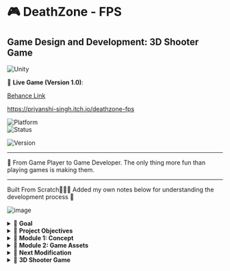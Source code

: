 # 🎮 DeathZone - FPS 

Game Design and Development: 3D Shooter Game
---

![Unity](https://img.shields.io/badge/Unity-100000?style=for-the-badge&logo=unity&logoColor=white)  

📌 **Live Game (Version 1.0)**: 

[Behance Link](https://www.behance.net/gallery/223414589/DeathZone-FPS-%283D-Shooter-Game%29)

https://priyanshi-singh.itch.io/deathzone-fps


![Platform](https://img.shields.io/badge/Platform-PC%20&%20Web-blue?style=for-the-badge)  
![Status](https://img.shields.io/badge/Status-Completed-green?style=for-the-badge)

![Version](https://img.shields.io/badge/Version-2.0%20Coming%20Soon-orange?style=for-the-badge)

---

🚀 From Game Player to Game Developer. The only thing more fun than playing games is making them. 

---
Built From Scratch👩🏻‍💻 
Added my own notes below for understanding the development process 📝


![image](https://github.com/user-attachments/assets/c19036a2-93b5-473b-8178-721c87d76677)

<details>
<summary>🧩 <strong>Goal</strong></summary>
-   To develop a 3D game for FPS (First-Person Shooter) in UNITY
-   Games Asset Creation and Concepts
-   Level Design
-   Game Balancing
-   Prototyping
-   Playtesting

![Screenshot 2025-04-09 at 15 08 02](https://github.com/user-attachments/assets/0ba00415-a1b1-4200-a3fe-a1663b52ac1f)

</details>

<details>  
<summary>🧩 <strong>Project Objectives</strong></summary>

1. Created 3D games in Unity
2. Implemented typical 3D shooter (FPS) mechanics
3. Level design in 3D space
4. Practiced a typical level design pipeline from grayboxing to an art pass
5. Understood a bit about 3D modeling concepts such as faces, vertices, extruding, and edge loops (using ProBuilder)
6. Using ProBuilder to help in grayboxing levels (aka, level design prototyping)
7. Further understanding the asset pipeline and 3D asset setup
8. Created particle effects
9. Learning to use the Unity Audio Mixer
10. Used NavMesh to create Enemy movement
11. Creating more elaborate UI
12. More complex game systems
13. Understand good coding practices such as creating and following a coding standard
14. Understanding ad hoc programming vs. generalized programming

</details>

<details>  
<summary>🧩 <strong>Module 1: Concept</strong></summary>

  
-  Using ProBuilder to help in blocking out levels (aka, grayboxing or level design prototyping)
-  Using ProBuilder: Understanding a bit about 3D modeling concepts such as vertices, edges, faces, extruding, and edge loops
-  Practicing a typical level design pipeline from grayboxing to an art pass
-  Level Design in 3D space
-  Creating particle effects
-  Using NavMesh to create Enemy movement
  


<details>  
<summary>🧩 <strong>FPS</strong></summary>
-  Featuring First Person Point
-  Sees action through eyes of the player character
-  Designing 3D game for FPS in UNITY

##Unity Rendering Pipeline
-  The Rendering Pipeline is the steps the game engine goes through to draw or render the scene.
-  Different rendering techniques can create higher quality or lower quality graphics, and may be more optimized or less optimized depending on the graphics hardware of the computer.
-  Unity provides support for three different Rendering Pipelines, including the Built-in Rendering Pipeline, the Universal Rendering Pipeline, and the High Definition Rendering Pipeline.
-  Using URP for this project

</details>



<details>  
<summary>🧩 <strong>Level Design through Grayboxing</strong></summary>
  
##Creating a 3D URP (Universal Rendering Pipeline) Project
Steps-
1.  create URP assets
2.  import Unity's input system package
3.  download and import project assets
4.  import ProBuilder:
      a.  ProBuilder is a 3D-level design tool now owned by Unity.
      b.  It adds tools to build, edit, and texture custom 3D geometry right inside Unity, so you don't need to go to an external 3D tool such as Blender or Maya.
      c.  ![Screenshot 2025-04-09 at 15 40 36](https://github.com/user-attachments/assets/359530e7-c99e-454b-8007-840a7dd08a36)
5.  add probuilder to mesh settings
6.  Graybox Level Design: Floor and Walls
    -  Greyboxing is a level design technique where you rapidly prototype the level using basic visuals, such as greyboxes, to get the level into a playable state as quickly as possible.
    -  Probuilder is an excellent tool for Grayboxing in UNITY.
  ![Grayboxing](https://github.com/user-attachments/assets/636902e6-da13-4648-a2c5-07de6356a816)

7.  Drawing on paper using a pencil the levels first
    Top-down map of simple level design and greybox in Unity.
8. create scene
9. create layout on paper with pencil -> draw levels of your game and mention challenges which will be cleared to move to next level
10. create cube shape > excrude the faces and tilly axis 17 (face selection tool)
11. Graybox Level Design our first level: First Room-
    -  Block out room 1 with Level 1
    -  Divide the cube into 2 rooms separated by a door
    -  room 1 - create cube1 (platform 1)
    -  create cube2 (platform 2)
    -  create a key to door
    -  create a player
12. Finishing up Graybox our first level: Second Room-
    -  blocking out second room
    -  create pillar 1 and pillar2 cylinders
    -  create moving platfrom
    -  create a goallocation cone
13.  Test Grayboxed Level
    -  created a 'test player' from prefab in the place of playerstartposition
    -  deleted main camera ad 'test player' has its own camera for FPS
    -  tested the game levels across 2 rooms
14.  Enhance the Grayboxed Level-
    -  Added waypoint1 and waypoint2 to movinfplatform to move b/w two pillars (waypointmover script)
    -  Downloaded new assets WorldMaterialFree
    - Applied the new material on floor and platforms

  
</details>

<details>  
<summary>🧩 <strong>Level Design Art Pass</strong></summary>

**Steps-**

1.  Art Pass: Floor
    -  adding production art
    -  1st - starting with replacing the floor
    -  add floor environment from prefabs
2.  Art Pass: Outer Walls
    -  created 4 outer walls using prefabs > environment > walls
3. Art Pass: Middle Walls
    -  focused on door and middle wall b/w two rooms
    -  added a window
4. Art Pass: First Room
    -  replaced platform box with prefab platfroms
    -  added key to door
5. Art Pass: Second Room
    -  added moving platfrom
    -  added goal location
    -  added pillar1&2

</details>

<details>  
<summary>🧩 <strong>The Player Setup</strong></summary>

6. Full Player Setup
    -  TestPlayer replaced by > prefab > player > FPS Player
    -  Test the game
      
7.  Player Prefab Walkthrough
    -  Understanding FPS Player > Settings on Inspector Mode
    -  FPS player > camera > Inspector setting
    -  FPS player > camera > Shooter > Inspector setting


</details>


<details>  
<summary>🧩 <strong>Animation & Visual Effects</strong></summary>

1. Setup Imported Animation-
   
   - fbx file in our assets
   - setting up animation which comes from fbx file
   - Setting up pistol animations : idle and shoot mode

   ![Screenshot 2025-04-10 at 02 21 35](https://github.com/user-attachments/assets/76820208-327d-49e7-a753-f80358336faf)

3. Creating Particle Systems
   
   -  A particle system allows you to simulate non-solid, fluid-like entities such as smoke, fire, explosion, splashes, and dust clouds.
   -  Particle systems work by emitting mini-particles made up of either 2D sprites or 3D meshes, in the scene, over time.
   -  Particle systems are a great way to add further visual polish and feedback for the player.
   -  In this Game Scene -  I created a visual effect when I shoot the pistol, using a particle system.
   -  goto 'prefab' -> PistolFireEffect -> double click to enter prefab edit mode -> edit puffofmoke or pistolfireeffect based on the requirement
   -  added new partcile 'puffofsmoke'
   -  added and set the emission rate and figure of the smoke
   -  adjusted the 4 explosion strokes and rate
   -  changing the size of the particle 'size over lifetime' - turn on
   -  size is setup as large to small (particle system curves)
   -  setting up color of the smoke dark grey to light grey (transparency to 50)

</details>


<details>  
<summary>🧩 <strong>Shooter Game Animation and Visual Effects</strong></summary>

  
1. Level Management

-  Setting up some global-level management elements such as the lighting, music, user interface, cursor control, and the game manager. 
-  Hierarchy > Level Management > 
-  Hierarchy > Directional light > turn off
-  Setting up multiple directional light > prefabs > lighting > indoor lighting
-  setting up cursor manager
-  adding UI and Music and Lightning
-  Testing out the game

2. Enemy AI

-  Added some enemies into our level to heighten the challenge for our players.
-  Many of my game enemies will be driven by artificial intelligence to navigate the level toward the player.
-  I'll be using Unity's AI navigation system to allow our enemy to navigate our scene.
-  I added 3 enemies to my scene and made 1 change in their script
-  select enemy > inspector > groundenemy script > LineOfSightHitLayer > Environment,Player

3. Pickups
   
-   Providing Players with some pickups to aid them on their journey across the level.
-   added 2 health pickups in both rooms and increased health life to 2

4.  More Prefabs

-  added props
-  added checkpoint

5.  Audio Mixer

-  Unity Provided an Audio Mixer Tool
-  project > Audio > right-click > create audio > Create NewAudioMixer > re-name 'In-Game Audio Mixer'
-  created 3 audio mixers and added those into the prefabs music setting for:
     -  prefabs > effects > pistoleffect
     -  prefabs > effects > UI > UISwitchEffect
     -  test the audio and adjust accordingly
     -  next - > giving the player a UI to adjust the volume of an audio group, such as music versus sound effects. via something like the setting pop up.

6.  Adding More Levels

-  add a main menu and level1 scene on build profile scene list > exit
-  open main menu scene > test the buttons
-  add new level2 > add more prefabs > props in the level2 scenes
-  added more enemies
-  back to level1 > level management > uimanageringame > victory page > next level button > inspector > onclick (set level2)
-  back to  main menu > uimanagermainmenu > levelselectpage > onclick (level2)
-  add level2 scene to build profile scene list

</details>

<details>  
<summary>🧩 <strong>Programming C#</strong></summary>

**1. Coding Standards:**
  
unity > project > right-click > open C# Project

-  PlayerController.cs Script   (ad-hoc programming)
  
-  A coding standard is an agreed-upon structure of how to write code. Helps to review the code individually or working in teams.
-  You can have different coding standards across different projects, teams, and companies.
-  But the point of having one is to make the code more readable and easy to understand by having the same rules followed by everyone on the team for every script in the project.
-  In this project, all the provided scripts were written using the same coding standard. Like class headers ->
  
-  Rule 1: One of the rules we followed in this coding standard was to have class headers like this one at the top of each script. This is a summary block comment that provides additional description about what a class does so that anyone new to the script would have an easier time understanding what the script does beyond just the class name.

  
-  Rule 2: Another rule that we had was to put tooltips above every public variable in this class. This makes the code more readable and it helps you understandable. I like to say it makes your code more designer-friendly.

  
-  Rule 3: I followed to have distinct casing used between our classes and functions versus our variable names. Our classes and functions have every first letter in a word capitalized, which is called upper camel casing. Whereas the variables use lower camel casing, where the first word is lowercase and then the first letter of every word past that is uppercase.

  
-  Rule 4: I followed - was to have headers for any distinctive grouping of variables like this, so that the variables would be labeled in the inspector. Once again, this makes the script more designer-friendly. It also means we group related variables together in our code, which is another rule in our coding standard.

  
-  Rule 5: There are two lines of thought with organizing class variables within my script. I like to put variables near where they are used in the code. This is called the principle of proximity.

  
-  Rule 6: Another rule I followed to make the code easier to understand is to have a function header above every function that describes what the function is meant to do, what inputs it takes, and what it returns, if anything.


**Learning to reverse engineer someone else's code is an important skill in learning to program. The coding standard should help you in this process.**



**2. Ad Hoc vs. Generalized Code**

-  The health script handles the health state of the game object it is attached to, including health points and lives.
-  Having a general health script written in a robust manner to cover all the use cases made sense.
-  We write it once and use it many times.
-  It allows us to leverage our previous work to create games smarter and faster.
-  Ad hoc programming is writing code for a specific purpose rather than a generalized purpose.
-  Generic script - this script only does what it needs to do for controlling a first-person character, and that conciseness makes it both easier to create and easier to understand.

 </details>
</details>


<details>  
<summary>🧩 <strong>Module 2: Game Assets</strong></summary>

1.  Game Graphics
2.  Game Audio
3.  Asset Pipeline
4.  Programming Best Practices 

</details>


<details>  
<summary>🧩 <strong>Next Modification</strong></summary>

1. Fix Main Menu Text
2. Audio mixer > giving the player a UI to adjust the volume of an audio group, such as music versus sound effects. via something like the setting pop up.
3. Assignment

</details>


<details>  
<summary>🧩 <strong>3D Shooter Game</strong></summary>


**Final Project**


 <details>  
<summary>🧩 <strong>Assignment</strong></summary>


1. 3 significant modifications
2. new name of the game
3. new UI of the game
4. ScreenshotUtility
5. iterative testing to fix bugs and code issues
6. include all scenes in the Unity "Build Settings"
7. create and test Windows, MacOS, and WebGL builds
8. upload game on itch.io

---

**Ist Modification: Design Modifications (these are more design intensive), such as:**

1. Create a complete interesting, comprehensive, and coherent level.
2. Add multiple additional levels and tie them in to create a logical progression in your game. (NOTE: Each level should be unique in some way, such as different type of challenges for the player.)
3. Modify the out-of-game menus in some significant and meaningful way.

---

**IInd Modification: Aesthetic (Visual/Audio) Modifications (these are more art intensive), such as:**

1.  Reskin the existing graphics in some significant way, such as change the player or an enemy to a completely different character.
2.  Add additional significant and coherent graphical elements to the game, such as new enemies or environmental challenges, complete with animated states.
3.  Replace sound effects in the game to update the sound design of the game. (NOTE: You will need to change ALL the sound effects for this to be significant. Don't just change one.)
4.  Add custom music to your game. (NOTE: Custom meaning you created the music with a tool such as Garage Band or Fruity Loops. If you just swap out the music for another track you find, this is not considered a significant change ... though you can do it without it counting as a significant modification.)

---

**IIIrd Modification: Gameplay Modifications (these are more system/programming intensive), such as:**

1.  Add new player abilities, such as modified controls, additional moves, or additional power ups.
2.  Add new enemies with their own behavior. (NOTE: This can be considered two modifications if you create unique behavior AND create the art and animation.)
3.  Add new obstacles and challenges. (NOTE: This can be considered two modifications if you create unique behavior AND create the art and animation.)
4.  Modify the in-game GUI in some significant way.

</details>


</details>
